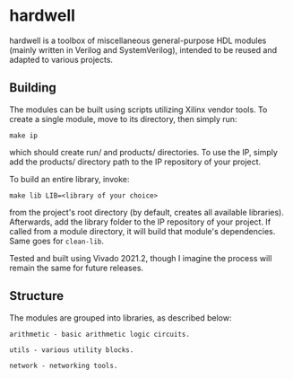 # hardwell

hardwell is a toolbox of miscellaneous general-purpose HDL modules (mainly written in Verilog and SystemVerilog), intended to be reused and adapted to various projects.

## Building
The modules can be built using scripts utilizing Xilinx vendor tools. To create a single module, move to its directory, then simply run:
```
make ip 
```
which should create run/ and products/ directories. To use the IP, simply add the products/ directory path to the IP repository of your project.

To build an entire library, invoke:
```
make lib LIB=<library of your choice>
```
from the project's root directory (by default, creates all available libraries). Afterwards, add the library folder to the IP repository of your project.
If called from a module directory, it will build that module's dependencies. 
Same goes for ```clean-lib```.

Tested and built using Vivado 2021.2, though I imagine the process will remain the same for future releases.

## Structure
The modules are grouped into libraries, as described below:
```
arithmetic - basic arithmetic logic circuits.

utils - various utility blocks.

network - networking tools.
```
